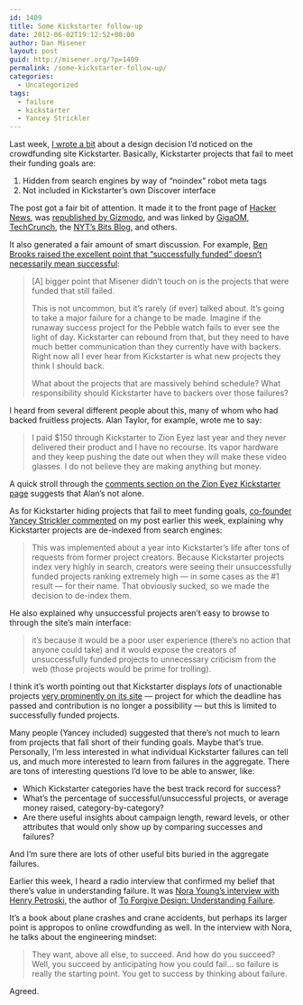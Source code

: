 ```yaml
---
id: 1409
title: Some Kickstarter follow-up
date: 2012-06-02T19:12:52+00:00
author: Dan Misener
layout: post
guid: http://misener.org/?p=1409
permalink: /some-kickstarter-follow-up/
categories:
  - Uncategorized
tags:
  - failure
  - kickstarter
  - Yancey Strickler
---
```

Last week, [I wrote a bit](http://misener.org/archives/1354 "Kickstarter hides failure") about a design decision I&#8217;d noticed on the crowdfunding site Kickstarter. Basically, Kickstarter projects that fail to meet their funding goals are:

  1. Hidden from search engines by way of &#8220;noindex&#8221; robot meta tags
  2. Not included in Kickstarter&#8217;s own Discover interface

The post got a fair bit of attention. It made it to the front page of [Hacker News](http://news.ycombinator.com/item?id=4018393), was [republished by Gizmodo](http://gizmodo.com/5913035/how-kickstarter-hides-failure), and was linked by [GigaOM](http://gigaom.com/2012/05/25/behind-the-scenes-of-a-failed-kickstarter-project/), [TechCrunch](http://techcrunch.com/?p=561056), the [NYT&#8217;s Bits Blog](http://bits.blogs.nytimes.com/2012/05/25/todays-scuttlebot-kickstarters-hidden-failures-and-blaming-facebook/), and others.

It also generated a fair amount of smart discussion. For example, [Ben Brooks raised the excellent point that &#8220;successfully funded&#8221; doesn&#8217;t necessarily mean successful](http://brooksreview.net/2012/05/misener-kickstarter/):

> [A] bigger point that Misener didn’t touch on is the projects that were funded that still failed.
> 
> This is not uncommon, but it’s rarely (if ever) talked about. It’s going to take a major failure for a change to be made. Imagine if the runaway success project for the Pebble watch fails to ever see the light of day. Kickstarter can rebound from that, but they need to have much better communication than they currently have with backers. Right now all I ever hear from Kickstarter is what new projects they think I should back.
> 
> What about the projects that are massively behind schedule? What responsibility should Kickstarter have to backers over those failures?

I heard from several different people about this, many of whom who had backed fruitless projects. Alan Taylor, for example, wrote me to say:

> I paid $150 through Kickstarter to Zion Eyez last year and they never delivered their product and I have no recourse. Its vapor hardware and they keep pushing the date out when they will make these video glasses. I do not believe they are making anything but money.

A quick stroll through the [comments section on the Zion Eyez Kickstarter page](http://www.kickstarter.com/projects/zioneyez/eyeztm-by-zioneyez-hd-video-recording-glasses-for/comments) suggests that Alan&#8217;s not alone.

As for Kickstarter hiding projects that fail to meet funding goals, [co-founder Yancey Strickler commented](http://misener.org/archives/1354#comment-16122) on my post earlier this week, explaining why Kickstarter projects are de-indexed from search engines:

> This was implemented about a year into Kickstarter’s life after tons of requests from former project creators. Because Kickstarter projects index very highly in search, creators were seeing their unsuccessfully funded projects ranking extremely high — in some cases as the #1 result — for their name. That obviously sucked, so we made the decision to de-index them.

He also explained why unsuccessful projects aren&#8217;t easy to browse to through the site&#8217;s main interface:

> it’s because it would be a poor user experience (there’s no action that anyone could take) and it would expose the creators of unsuccessfully funded projects to unnecessary criticism from the web (those projects would be prime for trolling).

I think it&#8217;s worth pointing out that Kickstarter displays _lots_ of unactionable projects [very prominently on its site](http://www.kickstarter.com/discover/successful?ref=more#p1) &#8212; project for which the deadline has passed and contribution is no longer a possibility &#8212; but this is limited to successfully funded projects.

Many people (Yancey included) suggested that there&#8217;s not much to learn from projects that fall short of their funding goals. Maybe that&#8217;s true. Personally, I&#8217;m less interested in what individual Kickstarter failures can tell us, and much more interested to learn from failures in the aggregate. There are tons of interesting questions I&#8217;d love to be able to answer, like:

  * Which Kickstarter categories have the best track record for success?
  * What&#8217;s the percentage of successful/unsuccessful projects, or average money raised, category-by-category?
  * Are there useful insights about campaign length, reward levels, or other attributes that would only show up by comparing successes and failures?

And I&#8217;m sure there are lots of other useful bits buried in the aggregate failures.

Earlier this week, I heard a radio interview that confirmed my belief that there&#8217;s value in understanding failure. It was [Nora Young&#8217;s interview with Henry Petroski](http://www.cbc.ca/spark/2012/05/spark-182-may-13-16-2012/#6), the author of [To Forgive Design: Understanding Failure](http://www.hup.harvard.edu/catalog.php?isbn=9780674065840).

It&#8217;s a book about plane crashes and crane accidents, but perhaps its larger point is appropos to online crowdfunding as well. In the interview with Nora, he talks about the engineering mindset:

> They want, above all else, to succeed. And how do you succeed? Well, you succeed by anticipating how you could fail… so failure is really the starting point. You get to success by thinking about failure.

Agreed.